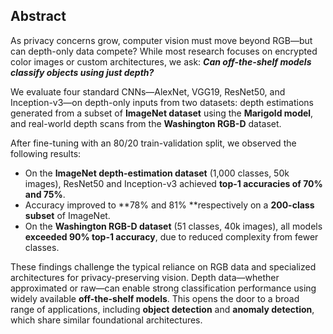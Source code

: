 ## Abstract

As privacy concerns grow, computer vision must move beyond RGB—but can depth-only data compete? While most research focuses on encrypted color images or custom architectures, we ask: _**Can off-the-shelf models classify objects using just depth?**_

We evaluate four standard CNNs—AlexNet, VGG19, ResNet50, and Inception-v3—on depth-only inputs from two datasets: depth estimations generated from a subset of **ImageNet dataset** using the **Marigold model**, and real-world depth scans from the **Washington RGB-D** dataset.

After fine-tuning with an 80/20 train-validation split, we observed the following results: 
- On the **ImageNet depth-estimation dataset** (1,000 classes, 50k images), ResNet50 and Inception-v3 achieved **top-1 accuracies of 70% and 75%**.
- Accuracy improved to **78% and 81% **respectively on a **200-class subset** of ImageNet.
- On the **Washington RGB-D dataset** (51 classes, 40k images), all models **exceeded 90% top-1 accuracy**, due to reduced complexity from fewer classes.

These findings challenge the typical reliance on RGB data and specialized architectures for privacy-preserving vision. Depth data—whether approximated or raw—can enable strong classification performance using widely available **off-the-shelf models**. This opens the door to a broad range of applications, including **object detection** and **anomaly detection**, which share similar foundational architectures.